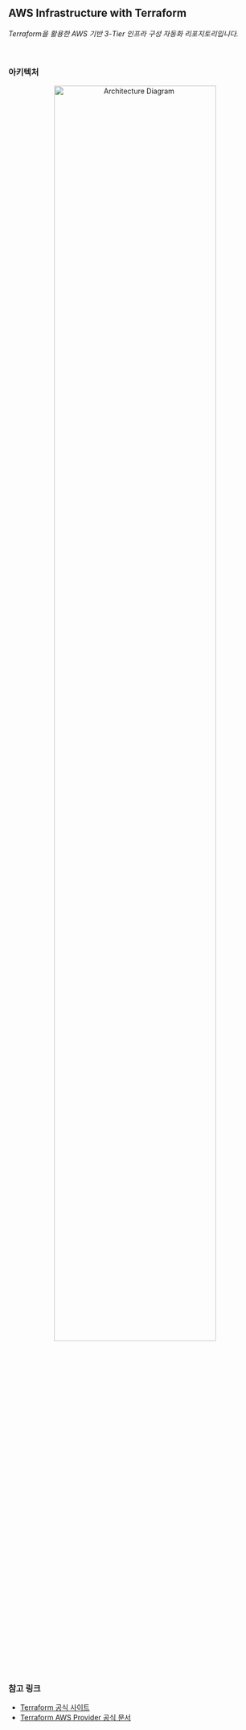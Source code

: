 <div align="left">
  <h2>AWS Infrastructure with Terraform</h2>
  <p><em>Terraform을 활용한 AWS 기반 3-Tier 인프라 구성 자동화 리포지토리입니다.</em></p>
</div>

<br>

### 아키텍처

<p align="center">
  <img src="https://github.com/user-attachments/assets/b3c52825-d4db-4bac-b64e-e867358c8118" alt="Architecture Diagram" width="80%"/>
</p>

<br>

### 참고 링크
- [Terraform 공식 사이트](https://developer.hashicorp.com/terraform)
- [Terraform AWS Provider 공식 문서](https://registry.terraform.io/providers/hashicorp/aws/latest/docs) 
